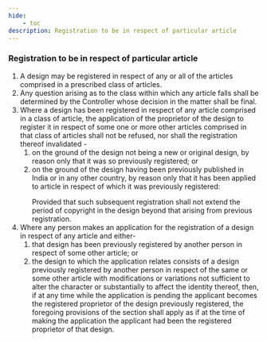```yaml
---
hide:
    - toc
description: Registration to be in respect of particular article
---
```


### Registration to be in respect of particular article

1. A design may be registered in respect of any or all of the articles comprised in a prescribed class of articles.
2. Any question arising as to the class within which any article falls shall be determined by the Controller whose decision in the matter shall be final.
3. Where a design has been registered in respect of any article comprised in a class of article, the application of the proprietor of the design to register it in respect of some one or more other articles comprised in that class of articles shall not be refused, nor shall the registration thereof invalidated -
    1. on the ground of the design not being a new or original design, by reason only that it was so previously registered; or
    2. on the ground of the design having been previously published in India or in any other country, by reason only that it has been applied to article in respect of which it was previously registered: </p> Provided that such subsequent registration shall not extend the period of copyright in the design beyond that arising from previous registration.
4. Where any person makes an application for the registration of a design in respect of any article and either-
    1. that design has been previously registered by another person in respect of some other article; or
    2. the design to which the application relates consists of a design previously registered by another person in respect of the same or some other article with modifications or variations not sufficient to alter the character or substantially to affect the identity thereof, then, if at any time while the application is pending the applicant becomes the registered proprietor of the design previously registered, the foregoing provisions of the section shall apply as if at the time of making the application the applicant had been the registered proprietor of that design.
